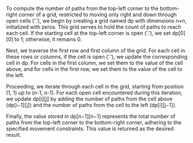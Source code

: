To compute the number of paths from the top-left corner to the bottom-right corner of a grid, restricted to moving only right and down through open cells ('.'), we begin by creating a grid named dp with dimensions n×n, initialized with zeros. This grid serves to hold the count of paths to reach each cell. If the starting cell at the top-left corner is open ('.'), we set dp[0][0] to 1; otherwise, it remains 0.

Next, we traverse the first row and first column of the grid. For each cell in these rows or columns, if the cell is open ('.'), we update the corresponding cell in dp. For cells in the first column, we set them to the value of the cell above, and for cells in the first row, we set them to the value of the cell to the left.

Proceeding, we iterate through each cell in the grid, starting from position (1, 1) up to (n-1, n-1). For each open cell encountered during this iteration, we update dp[i][j] by adding the number of paths from the cell above (dp[i−1][j]) and the number of paths from the cell to the left (dp[i][j−1]).

Finally, the value stored in dp[n−1][n−1] represents the total number of paths from the top-left corner to the bottom-right corner, adhering to the specified movement constraints. This value is returned as the desired result.
